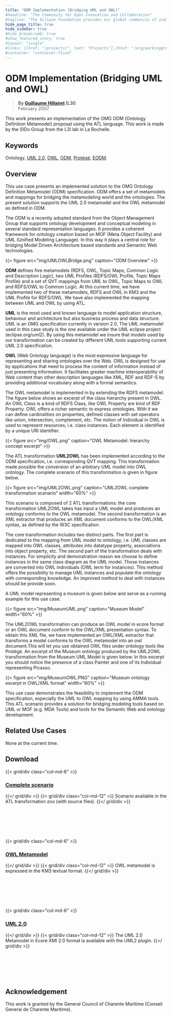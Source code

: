 ```yaml
---
title: "ODM Implementation (Bridging UML and OWL)"
#headline: "The Community for Open Innovation and Collaboration"
#tagline: "The Eclipse Foundation provides our global community of individuals and organizations with a mature, scalable, and business-friendly environment for open source software collaboration and innovation."
hide_page_title: true
hide_sidebar: true
#hide_breadcrumb: true
#show_featured_story: true
#layout: "single"
#links: [[href: "/projects/", text: "Projects"],[href: "/org/workinggroups/", text: "Working Group"],[href: "/membership/", text: "Members"],[href: "/org/value", text: "Business Value"]]
#container: "container-fluid"
---
```


# ODM Implementation (Bridging UML and OWL)

> **By [Guillaume Hillairet](mailto:g<dot>hillairet<at>gmail<dot>com) (L3I)** \
> February 2007

This work presents an implementation of the OMG ODM (Ontology Definition Metamodel) proposal using the ATL language. This work is made by the SIDo Group from the L3I lab in La Rochelle.

## Keywords

Ontology, [UML 2.0](https://www.uml.org/), [OWL](https://www.w3.org/2004/OWL), [ODM](https://www.omg.org/ontology), [Protégé](https://protege.stanford.edu/), [EODM](https://www.eclipse.org/modeling/mdt/?project=eodm).

## Overview

This use case presents an implemented solution to the OMG Ontology Definition Metamodel (ODM) specification. ODM offers a set of metamodels and mappings for bridging the metamodeling world and the ontologies. The present solution supports the UML 2.0 metamodel and the OWL metamodel as defined in ODM.

The ODM is a recently adopted standard from the Object Management Group that supports ontology development and conceptual modeling in several standard representation languages. It provides a coherent framework for ontology creation based on MOF (Meta Object Facility) and UML (Unified Modeling Language). In this way it plays a central role for bridging Model Driven Architecture based standards and Semantic Web technologies.

{{< figure src="img/UMLOWLBridge.png" caption="ODM Overview" >}}

**ODM** defines five metamodels (RDFS, OWL, Topic Maps, Common Logic and Description Logic), two UML Profiles (RDFS/OWL Profile, Topic Maps Profile) and a set of QVT mappings from UML to OWL, Topic Maps to OWL and RDFS/OWL to Common Logic. At this current time, we have implemented two of these metamodels, RDFS and OWL in KM3 and the UML Profile for RDFS/OWL. We have also implemented the mapping between UML and OWL by using ATL.

**UML** is the most used and known language to model application structure, behaviour and architecture but also business process and data structure. UML is an OMG specification currently in version 2.0. The UML metamodel used in this case study is the one available under the UML eclipse project (eclipse.org/uml2). By using this metamodel we insure that models used by our transformation can be created by different UML tools supporting current UML 2.0 specification.

**OWL** (Web Ontology language) is the most expressive language for representing and sharing ontologies over the Web. OWL is designed for use by applications that need to process the content of information instead of just presenting information. It facilitates greater machine interoperability of Web content than other description languages like XML, RDF and RDF-S by providing additional vocabulary along with a formal semantics.

The OWL metamodel is implemented in by extending the RDFS metamodel. The figure below shows an excerpt of the class hierarchy present in OWL. An OWL Class is a kind of RDFS Class, like OWL Property are kind of RDF Property. OWL offers a richer semantic to express ontologies. With it we can define cardinalities on properties, defined classes with set operators like union, intersection, complement, etc. The notion of Individual in OWL is used to represent resources, i.e. class instances. Each element is identified by a unique URI identifier.

{{< figure src="img/OWL.png" caption="OWL Metamodel: hierarchy concept excerpt" >}}

The ATL transformation **UML2OWL** has been implemented according to the ODM specification, i.e. corresponding QVT mapping. This transformation made possible the conversion of an arbitrary UML model into OWL ontology. The complete scenario of this transformation is given in figure below.

{{< figure src="img/UML2OWL.png" caption="UML2OWL complete transformation scenario" width="60%" >}}

This scenario is composed of 2 ATL transformations: the core transformation UML2OWL takes has input a UML model and produces an ontology conforms to the OWL metamodel. The second transformation is an XML extractor that produces an XML document conforms to the OWL/XML syntax, as defined by the W3C specification.

The core transformation includes two distinct parts. The first part is dedicated to the mapping from UML model to ontology, i.e. UML classes are mapped into OWL classes, attributes into datatype property, associations into object property, etc. The second part of the transformation deals with instances. For simplicity and demonstration reason we choose to define instances in the same class diagram as the UML model. Those instances are converted into OWL individuals (OWL term for instances). This method offers the possibility to manage UML instances and populate the ontology with corresponding knowledge. An improved method to deal with instances should be provide soon.

A UML model representing a museum is given below and serve as a running example for this use case.

{{< figure src="img/MuseumUML.png" caption="Museum Model" width="60%" >}}

The UML2OWL transformation can produce an OWL model in ecore format or an OWL document conform to the OWL/XML presentation syntax. To obtain this XML file, we have implemented an OWL/XML extractor that transforms a model conforms to the OWL metamodel into an owl document.This will let you use obtained OWL files under ontology tools like Protégé. An excerpt of the Museum ontology produced by the UML2OWL transformation from the Museum UML Model is given below. In this excerpt you should notice the presence of a class Painter and one of its Individual representing Picasso.

{{< figure src="img/MuseumOWL.PNG" caption="Museum ontology excerpt in OWL/XML format" width="60%" >}}

This use case demonstrates the feasibility to implement the ODM specification, especially the UML to OWL mapping by using AMMA tools. This ATL scenario provides a solution for bridging modeling tools based on UML or MOF (e.g. MDA Tools) and tools for the Semantic Web and ontology development.

## Related Use Cases

None at the current time.

##  Download

{{< grid/div class="col-md-6" >}}
### [Complete scenario](../../atltransformations/#UML2OWL)
{{</ grid/div >}}
{{< grid/div class="col-md-12" >}}
Scenario available in the ATL transformation zoo (with source files).
{{</ grid/div >}}

&nbsp;

&nbsp;

&nbsp;

{{< grid/div class="col-md-6" >}}
### [OWL Metamodel](https://www.eclipse.org/gmt/am3/zoos/atlanticZoo/#OWL)
{{</ grid/div >}}
{{< grid/div class="col-md-12" >}}
OWL metamodel is expressed in the KM3 textual format.
{{</ grid/div >}}

&nbsp;

&nbsp;

&nbsp;

{{< grid/div class="col-md-6" >}}
### [UML 2.0](https://www.eclipse.org/uml2)
{{</ grid/div >}}
{{< grid/div class="col-md-12" >}}
The UML 2.0 Metamodel in Ecore XMI 2.0 format is available with the UML2 plugin.
{{</ grid/div >}}

&nbsp;

&nbsp;

&nbsp;

##  Acknowledgement

This work is granted by the General Council of Charente Maritime (Conseil General de Charente Maritime).
